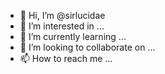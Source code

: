 - 👋 Hi, I’m @sirlucidae
- 👀 I’m interested in ...
- 🌱 I’m currently learning ...
- 💞️ I’m looking to collaborate on ...
- 📫 How to reach me ...

<!---
sirlucidae/sirlucidae is a ✨ special ✨ repository because its `README.md` (this file) appears on your GitHub profile.
You can click the Preview link to take a look at your changes.
--->
